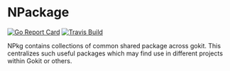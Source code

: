 NPackage
===========
[![Go Report Card](https://goreportcard.com/badge/github.com/gokit/npkg)](https://goreportcard.com/report/github.com/gokit/npkg)
[![Travis Build](https://travis-ci.org/gokit/npkg.svg?branch=master)](https://travis-ci.org/gokit/npkg#)

NPkg contains collections of common shared package across gokit. This centralizes such useful packages which may find 
use in different projects within Gokit or others.